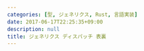 ```yaml
---
categories: [型, ジェネリクス, Rust, 言語実装]
date: 2017-06-17T22:25:35+09:00
description: null
title: ジェネリクス ディスパッチ 表裏
---
```


<section data-markdown
    data-separator="\n===\n"
    data-vertical="\n---\n"
    data-notes="^Note:">
<script type="text/template">
# ジェネリクス ディスパッチ 表裏
----------------------
[ジェネリクス勉強会 - connpass](https://connpass.com/event/56773/?utm_campaign=event_participate_to_owner&utm_source=notifications&utm_medium=email&utm_content=title_link)

<!-- .slide: class="center" -->
===
# About Me
---------
![κeenのアイコン](/images/kappa.png) <!-- .element: style="position:absolute;right:0;z-index:-1" width="20%" -->

 * κeen
 * [@blackenedgold](https://twitter.com/blackenedgold)
 * Github: [KeenS](https://github.com/KeenS)
 * [Idein Inc.](https://idein.jp/)のエンジニア
 * Lisp, ML, Rust, Shell Scriptあたりを書きます

===
# はじめに
-----------

* 例にはJavaとRustを使います
  + それ以外にあまり詳しくない
  + たまにScalaが出てくるかも
* 主に裏側で何が起きてるかに焦点を当てます
* 一般的な手法の比較と言語固有実装の比較がやや混じります
  + 実例重視
* 言語や機能を選ぶときの知識が増えればよし

===
# ジェネリクス
--------------

* 型でパラメータ化された何か
* パラメータ化する方法にいくつか方式が
  + 任意の型に対応する実装にする
    - Java
  + 使う型毎に実体をつくる
    - 型が引数になるイメージ
    - Rust
* 便宜上前者をポインタ方式、後者をテンプレート方式と呼ぶ

===
# 関数ジェネリクス
-----------------

* Javaコード


``` java
public class Generics {
    public static void main(String[] args) {
        Generics g = new Generics();
        System.out.println(g.id("hello"));
    }

    <T> T id(T t) {
        return t;
    }
}
```

===

# 関数ジェネリクス
-----------------

* Javaアセンブリ

```
public class Generics {
  // ...
  // Tの中身に言及していない
  <T> T id(T);
    Code:
       0: aload_1
       1: areturn

```

===

# 関数ジェネリクス
-----------------

* Rustコード

``` rust
fn id<T>(t: T) -> T {
    t
}


fn main() {
    println!("{}", id("hello"));
}
```

===

# 関数ジェネリクス
-----------------

* Rustアセンブリ

``` llvm
define internal %str_slice @_ZN3tmp2id17hfe175cfdb5be0f46E(i8* noalias nonnull readonly, i64) unnamed_addr #0 {
start:
  ; str_sliceに特化した関数を生成している
  %2 = insertvalue %str_slice undef, i8* %0, 0
  %3 = insertvalue %str_slice %2, i64 %1, 1
  ret %str_slice %3
}
```

===

# 関数ジェネリクス
-----------------

* ポインタ方式は`void *`使ってるイメージ
  +  コンパイルされたコードがコンパクト
  + 必ずポインタ経由する
    + Javaのオブジェクトは参照になってるのであまり問題ない
* テンプレート方式は型毎に`id_XXX`関数を定義してるイメージ
  + 構造体の値渡しも可能
  + オブジェクトコードは大きくなる
  + 関数の使用箇所が分からないとコンパイルできない

===

# 返り値ジェネリクス
-------------------

* Rustは返り値のジェネリクスがある
  - コンテキストで返り値が決まる
  ```rust
  // str
  parse<F>(&self) -> Result<F, <F as FromStr>::Err> where
    F: FromStr;
  ```
  ```rust
  let addr: SocketAddr = "127.0.0.1:8080".parse().unwrap();
  ```
* コンパイル中に実際の型が解決されるので関連関数（スタティックメソッド）が呼べる
* キモいけど便利


===

# データ型ジェネリクス
---------------------

* `ArrayList<T>`(Java) vs `Vec<T>`(Rust)
* だいたい関数のときと似たような特徴
* テンプレート方式はサイズやアラインメントまで考慮できる
  - `Vec<u8>`(バイト列型)が効率的
* Rustの場合は構造体定義はオブジェクトコードに出ないのでサイズは気にならない

===

# 制約とディスパッチ
-------------------

* パラメータ型に条件をつけたい
  + Javaならインターフェースで `T extends SomeInterface` とか
  + Rustならトレイトで `T: SomeTrait` とか
* さらにパラメータ型の詳細にアクセスしたい
  + `t.someMethod()` とか
* このメソッドってどっからやってくるの？

===

``` java
<W extends Writer> void writeHello(W w) throws IOException {
    // このwriteメソッドはどこから？
    w.write("Hello");
}
```

``` rust
fn write_hello<W: io::Write>(mut w: W) -> io::Result<()> {
    // このwrite_allメソッドはどこから？
    w.write_all(b"Hello")
}
```

===

# 動的ディスパッチ
-------------------
* Javaだとオブジェクトに紐付くメソッドテーブルを *実行時* に引く
  + テーブルもオブジェクトから *実行時* に取得する
   ``` java
   w.vtable[write](w, "Hello");
   ```
* ダイナミックなことができる
  + サブクラスのインスタンスと入り交じっても問題無
    ```java
    Writer w = new MyWriter();
    obj.writeHello(w);
    ```
* vtable引くオーバーヘッドがかかる
  - [java - Virtual table/dispatch table - Stack Overflow](https://stackoverflow.com/questions/6606481/virtual-table-dispatch-table)
  - [jvm - Java method table - Stack Overflow](https://stackoverflow.com/questions/10225668/java-method-table)

===

# 静的ディスパッチ
-----------------
* Rustだとメソッドを *コンパイル時* に解決する
  + テーブルを静的に解決するだけじゃなくてテーブルのメソッドまで解決
  ```rust
   SomeWriter::write(w, b"Hello")
  ```
  + 辞書オブジェクトはみんなの心の中にあるんだよ
    - (テーブルだけ静的に解決する方式もある)
* 速い
  + オーバーヘッドがない
  + メソッドのインライン化などの最適化ができる

===
# 動静まとめ
------------

* ポインタ方式で動的ディスパッチだとコンパクトだけど遅い
* テンプレート方式で静的ディスパッチだと速いけど嵩む
* 特徴は表裏な感じ


===
# Java固有の問題と解決
----------------------

* ジェネリクスとプリミティブ問題
* → ヴァルハラ
* → Scalaのspecialized
* → DottyのLinker

===

# ジェネリクスとプリミティブ問題
--------------------------------

* ジェネリクスは必ずポインタ経由
  + プリミティブはどうするの？
* 一旦オブジェクトに包む(ボクシングする)必要がある
  + 関数もデータ型も同じ問題
  + 関数は暗黙の変換があるので気付きづらい
* 割と深刻なパフォーマンス低下を招くこともある


===

``` java
public class Generics {
    public static void main(String[] args) {
        Generics g = new Generics();
        // プリミティブを渡す
        System.out.println(g.id(0));
    }

    <T> T id(T t) {
        return t;
    }
}

```


===

```
public class Generics {
  public static void main(java.lang.String[]);
   // ..
    Code:
      // ..
      // ここで一旦`Integer`を作る
      13: invokestatic  #5                  // Method java/lang/Integer.valueOf:(I)Ljava/lang/Integer;
      16: invokevirtual #6                  // Method id:(Ljava/lang/Object;)Ljava/lang/Object;
      19: invokevirtual #7                  // Method java/io/PrintStream.println:(Ljava/lang/Object;)V
      22: return

  <T> T id(T);
    Code:
       0: aload_1
       1: areturn

}

```

===

# ヴァルハラ
------------

* [OpenJDK: Valhalla](http://openjdk.java.net/projects/valhalla/)
  + [JEP 169: Value Objects](http://openjdk.java.net/jeps/169)
  + [JEP 218: Generics over Primitive Types](http://openjdk.java.net/jeps/218) ← こっち
* プリミティブタイプもボクシングせずにジェネリクスに使える
* やったね
* いつ入るんだろうね。
* [JDK 9](http://openjdk.java.net/projects/jdk9/) にはまだっぽい？

===

# [scala.specialized](http://www.scala-lang.org/api/2.9.2/scala/specialized.html)
-------------

* ジェネリクスの他にプリミティブ毎に専用のメソッドを生成
* 半分テンプレート方式みたい
  ``` scala
  class MyList[@specialized T]  ...
  ```
* 実際には使われない型に対しても生成してしまう
  + → テンプレート方式よりも非効率
  + 型パラメータが3つあったら1000メソッドくらい出来てしまう
* > 関数の使用箇所が分からないとコンパイルできない

  + JVMの分割コンパイル下では何が使われるか事前に分からない

===

# DottyのLinker
---------------

* > 関数の使用箇所が分からないとコンパイルできない
* リンクフェーズを用意すれば使用箇所が全て分かる
* [Dotty Linker: Making your Scala applications smaller and faster](https://d-d.me/talks/scaladays2015/#/)
  + スライドを見る限りspecializeしといてDCE?
* 実際には生のバイトコードじゃ情報が足りないのでTASTYも付加
* Dottyはいつ使えるようになるんでしょうね。

===

# Rust固有の問題と解決
---------------------

* トレイト境界とヘテロな型の問題
  * ヘテロなVec
  * 分岐からのreturn
* → トレイトオブジェクト

===
# トレイト境界とヘテロな型の問題
-------------------------------

* ジェネリックデータ型に2つ以上の異なる型を入れられない
* つまり以下のようなコードが書けない
  ``` rust
  trait Processor {}
  let procs: Vec<Processor> = vec![
    TwProc::new(),
    FbProc::new(),
  ];
  ```
* トレイトは実際の型ではないので同じ振舞をしても共通の型として扱えない
* でも一緒に扱いたいケースがあるんだけど？？

===
# トレイト境界とヘテロな型の問題2
-------------------------------

* 分岐して型を出し分けるのも出来ない
  ```rust
  fn getProc() -> Processor {
    if xxx {
      TwProc::new()
    } else {
      FbProc::new()
    }
  }
  ```

===

# トレイトオブジェクト
---------------------

* オプトインで動的ディスパッチする仕組み
* データとトレイトからvtableを作る
* `Box`や`&`などポインタ型を通すと使える

===

``` rust
let procs: Vec<Box<Processor>> = vec![
  Box::new(TwProc::new()),
  Box::new(FbProc::new()),
];

```

``` rust

fn getProc() -> Box<Processor> {
  if xxx {
    Box::new(TwProc::new())
  } else {
    Box::new(FbProc::new())
  }
}
```
===

裏

===

# ジェネリクスの双対
-------------------

* ジェネリクスは$\forall$の量化
  + 関数$T \to S$に対して${}^\forall x(T \to S)$
* $\exists$の量化があってもよくない？
  + 存在型と呼ばれる
  + 因みに${}^\exists x(T \to S)$は虚無

===

# 存在型
---------

* 「`P`を満たす`T`が存在する」ことを表わす型
* `P`とは？
  + 本来は型を引数にとる述語。
    + e.g.) 「`T`は`S`のサブタイプである」「`T`は`write`メソッドを持つ」
  + 実際は型の集合の方が便利
    - $P(x) \iff x \in \\{x| {}^\forall x, P(x) \\}$
  + Scala: `forSome`に続く何か
    - よく分からなかった。構造的superset?
  + Rust: トレイト境界
* 実際に使うときには`P`を満たす`T`を1つ与える
* 実際の型を変数`T`に匿名化してるとも見れる
  - Rustなら「トレイト`Tr`を実装しているとある型`T`」
===

# 引数の存在型
---------------

* Scalaの`forSome`
  ```scala
  def len(l: List[T] forSome {type T}): Int
  ```
* Rustのarg position `impl Trait`
  ```rust
  fn len(i: impl IntoIterator) -> usize
  ```
* `R`が`x`を含まないなら
  \\\[{}^\forall x(A(x) \land x \to R) \leftrightarrow {}^\exists x (A(x) \land x) \to R \\\]
  なのでほぼジェネリクス
* 違い
  + 関数が型パラメータを持たなくなる
  + 量化した場所以外（他の引数や返り値）でその型変数を使えない

===
# 返り値の存在型
----------------

* Rustの`impl Trait`
  ```rust
  fn do_later() -> impl Future<Item = (), Err = Error>
  ```
* 実際の型は関数の定義で決まっている
* 実質返り値を匿名化しているだけ
* 必要？

===
# 存在型の利点
--------------

* 何をしたいか伝わりやすい
  ```rust
  // Iterator
  map<B, F>(self, f: F) -> Map<Self, F> where ...
  ```
  vs
  ```rust
  map<B, F>(self, f: F) -> impl Iterator where ...
  ```
* サブタイピングがあればアップキャストで終わる
* Rustでも動的ディスパッチを許せばトレイトオブジェクトがある
  + でも絶対動的ディスパッチをしたくない

===
# 存在型の必要性
----------------

* 存在型でないと書けない型が存在する
  + 匿名化した型を含む型
  + クロージャ、お前のことだ
* 以下の型はジェネリクスでは書けない
  ``` rust
  fn counter(x: isize) -> impl FnMut() -> isize;
  ```

* 動的ディスパッチを許せばトレイトオブジェクトで書ける
  + でも絶対動的ディスパッチをしたくない
  + 極端な話、関数抽象する度にパフォーマンスが落ちる

===

# ユースケース
--------------

* 実際そんなに必要なの？
* 極一部のケースだけじゃないの？
* 分岐したら結局トレイトオブジェクト必要なんじゃなかった？
* 動的ディスパッチで妥協できないの？

===

# `Iterator`
------------

* 標準ライブラリ
* 遅延評価
  * 融合変換するため
* `map`すると元のイテレータとmapする関数の組が返る
  ```rust
  // Iterator
  map<B, F>(self, f: F) -> Map<Self, F> where ...
  ```
* `impl Trait`で書くと分かりやすい
  ```rust
  map<B, F>(self, f: F) -> impl Iterator where ...
  ```

===

# [futures-rs](https://github.com/alexcrichton/futures-rs)
-----------------

* 非同期処理を抽象化
* 実行時にはステートマシンになる
  + 動的ディスパッチを挟まない
* `Future`に`map`や`and_then`すると返り値に関数型が出てくる
  + 存在型がないと書けない
  + 引数でクロージャを受け取る訳ではないのでジェネリクスで書けない
* `Future`を使うほぼ全てのコードで存在型が必要になる

===
# futures-rs
------------

``` rust
fn do_later() -> impl Future<Item = (), Err = Error> {
    do_something()
        // ここでクロージャが出てきた
        .and_then(|()| do_another_thing())
        // 本来の`and_then`の返り値は
        // `AndThen<Self, B, F>`だが
        // `F`の型が匿名化されていて書けない
}
```

===
# [transaction-rs](https://github.com/KeenS/transaction-rs)
------------------

* トランザクションを抽象化
* コンセプト的には`futures-rs`に似てる
* 分岐しても`branch` APIでトレイトオブジェクト回避
  + 直和型を信じろ
* [マイクロベンチマーク](https://github.com/KeenS/transaction-rs/blob/master/transaction-stm/benches/boxed_vs_branch.rs)だとトレイトオブジェクトをなくすと *13%* 高速化

===
# transaction-rs
----------------

```rust
fn find_and_delete() -> impl Transaction<Item = Option<User> ...> {
  match find_user() {
    // 分岐の枝毎に違う型を返そうとしてるが、直和型を使えば問題無
    None => ok(none).branch().first()
    Some(user) =>
      delete_user()
        .map(move|_| user)
        .branch()
        .second()
  }
}
```


===
# 存在型の深掘
--------------

* ユーザには匿名化された型の実体は分からない
* コンパイラは実際の型で扱う
* 色々エッジケースが出てきそう
  + 同じ関数から返る型は同じ型？
  + 違う関数でも実体が同じなら？
  + 関数がジェネリクスだったら？
    - 返り値もジェネリクスパターン
    - 引数だけジェネリクスパターン
  + トレイトのメソッドだったら？
* 例えば`vec![foo(), bar()]`って書けるの？

===

``` rust
fn foo<T: Trait>(t: T) -> impl Trait {t}

fn bar() -> impl Trait {123}

fn equal_type<T>(a: T, b: T) {}

equal_type(bar(), bar());                      // OK
equal_type(foo::<i32>(0), foo::<i32>(0));      // OK
equal_type(bar(), foo::<i32>(0));              // ERROR, `impl Trait {bar}` is not the same type as `impl Trait {foo<i32>}`
equal_type(foo::<bool>(false), foo::<i32>(0)); // ERROR, `impl Trait {foo<bool>}` is not the same type as `impl Trait {foo<i32>}`
// トレイトのメソッドには`impl Trait`は書けないらしい
```

===
# 話さなかったこと
-----------------

* 存在型のライフタイム
* Rustのfeatureとリリーススケジュール
  + 存在型はまだリリース版には入っていない
* 関連型と存在型の関係(なんか関係ありそう)

===

# まとめ
--------

* 総称を表わすジェネリクスというのがあるよ
* ジェネリクスの実装は2種類あるよ
* 存在を表わす存在型というのがあるよ
* 存在型の実装は2種類あるよ
* 2種類の実装は言語機能や型システムに密着してるよ


</script>
</section>
